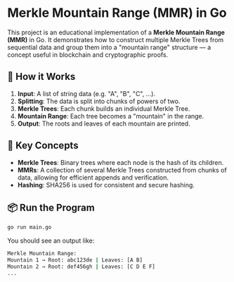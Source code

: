 # Merkle Mountain Range (MMR) in Go

This project is an educational implementation of a **Merkle Mountain Range (MMR)** in Go. It demonstrates how to construct multiple Merkle Trees from sequential data and group them into a "mountain range" structure — a concept useful in blockchain and cryptographic proofs.


## 🚀 How it Works

1. **Input**: A list of string data (e.g. "A", "B", "C", ...).
2. **Splitting**: The data is split into chunks of powers of two.
3. **Merkle Trees**: Each chunk builds an individual Merkle Tree.
4. **Mountain Range**: Each tree becomes a "mountain" in the range.
5. **Output**: The roots and leaves of each mountain are printed.

## 🧠 Key Concepts

- **Merkle Trees**: Binary trees where each node is the hash of its children.
- **MMRs**: A collection of several Merkle Trees constructed from chunks of data, allowing for efficient appends and verification.
- **Hashing**: SHA256 is used for consistent and secure hashing.

## 📦 Run the Program

```bash
go run main.go
```

You should see an output like:

```bash
Merkle Mountain Range:
Mountain 1 → Root: abc123de | Leaves: [A B]
Mountain 2 → Root: def456gh | Leaves: [C D E F]
...

